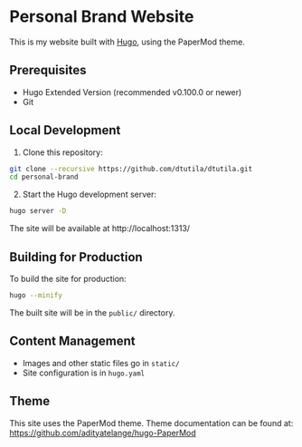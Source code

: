 # Personal Brand Website

This is my website built with [Hugo](https://gohugo.io/), using the PaperMod theme.

## Prerequisites

- Hugo Extended Version (recommended v0.100.0 or newer)
- Git

## Local Development

1. Clone this repository:
```bash
git clone --recursive https://github.com/dtutila/dtutila.git
cd personal-brand
```

2. Start the Hugo development server:
```bash
hugo server -D
```

The site will be available at http://localhost:1313/

## Building for Production

To build the site for production:
```bash
hugo --minify
```

The built site will be in the `public/` directory.

## Content Management

- Images and other static files go in `static/`
- Site configuration is in `hugo.yaml`

## Theme

This site uses the PaperMod theme. Theme documentation can be found at:
https://github.com/adityatelange/hugo-PaperMod 